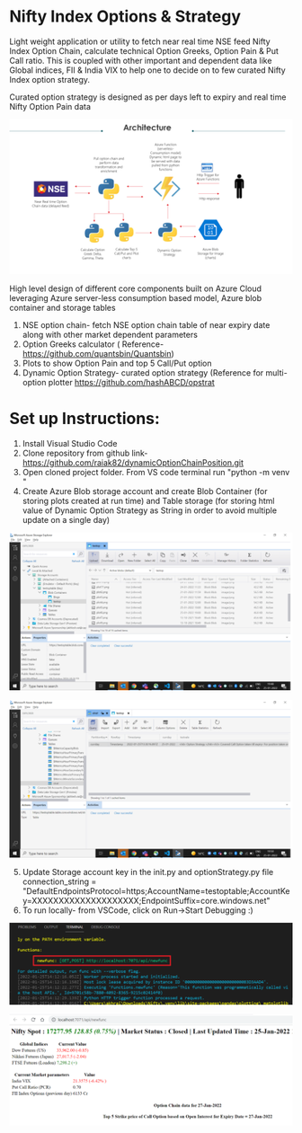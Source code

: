 # Nifty Index Options & Strategy
Light weight application or utility to fetch near real time NSE feed Nifty Index Option Chain, calculate technical Option Greeks, Option Pain & Put Call ratio. This is coupled with other important and dependent data like Global indices, FII & India VIX to help one to decide on to few curated Nifty Index option strategy.

Curated option strategy is designed as per days left to expiry and real time Nifty Option Pain data

![High level Design](https://github.com/raiak82/dynamicOptionChainPosition/blob/main/Architecture.png?raw=true)

High level design of different core components built on Azure Cloud leveraging Azure server-less consumption based model, Azure blob container and storage tables
1) NSE option chain- fetch NSE option chain table of near expiry date along with other market dependent parameters
2) Option Greeks calculator ( Reference- https://github.com/quantsbin/Quantsbin)
3) Plots to show Option Pain and top 5 Call/Put option
4) Dynamic Option Strategy- curated option strategy (Reference for multi-option plotter https://github.com/hashABCD/opstrat

# Set up Instructions:

1) Install Visual Studio Code
2) Clone repository from github link- https://github.com/raiak82/dynamicOptionChainPosition.git
3) Open cloned project folder. From VS code terminal run "python -m venv <venv-name>"
4) Create Azure Blob storage account and create Blob Container (for storing plots created at run time) and Table storage (for storing html value of Dynamic Option Strategy as String in order to avoid multiple update on a single day)

![Azure Blob storage container](https://github.com/raiak82/dynamicOptionChainPosition/blob/main/BlobStoragecontainer.png?raw=true)

![Azure Table Storage](https://github.com/raiak82/dynamicOptionChainPosition/blob/main/TableStorage.png?raw=true)

5. Update Storage account key in the init.py and optionStrategy.py file
connection_string = "DefaultEndpointsProtocol=https;AccountName=testoptable;AccountKey=XXXXXXXXXXXXXXXXXXXX;EndpointSuffix=core.windows.net"
6. To run locally- from VSCode, click on Run->Start Debugging :)

![Debug locallyr](https://github.com/raiak82/dynamicOptionChainPosition/blob/main/localrun.png?raw=true)

![Sample Run](https://github.com/raiak82/dynamicOptionChainPosition/blob/main/SampleRun.png?raw=true)
